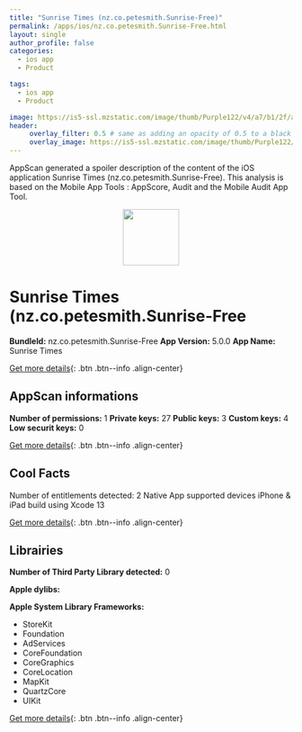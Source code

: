 ```yaml
---
title: "Sunrise Times (nz.co.petesmith.Sunrise-Free)"
permalink: /apps/ios/nz.co.petesmith.Sunrise-Free.html
layout: single
author_profile: false
categories: 
  - ios app 
  - Product 

tags: 
  - ios app 
  - Product 

image: https://is5-ssl.mzstatic.com/image/thumb/Purple122/v4/a7/b1/2f/a7b12f51-c5c5-fea9-0bf6-476647432e43/AppIcon-0-1x_U007emarketing-0-7-85-220.png/512x512bb.jpg
header: 
     overlay_filter: 0.5 # same as adding an opacity of 0.5 to a black background
     overlay_image: https://is5-ssl.mzstatic.com/image/thumb/Purple122/v4/a7/b1/2f/a7b12f51-c5c5-fea9-0bf6-476647432e43/AppIcon-0-1x_U007emarketing-0-7-85-220.png/512x512bb.jpg
---
```

AppScan generated a spoiler description of the content of the iOS application Sunrise Times (nz.co.petesmith.Sunrise-Free). This analysis is based on the Mobile App Tools : AppScore, Audit and the Mobile Audit App Tool.

  
  
<div style="text-align: center;"><img src="https://is5-ssl.mzstatic.com/image/thumb/Purple122/v4/a7/b1/2f/a7b12f51-c5c5-fea9-0bf6-476647432e43/AppIcon-0-1x_U007emarketing-0-7-85-220.png/512x512bb.jpg" width="100" height="100"></div>  
  
# Sunrise Times (nz.co.petesmith.Sunrise-Free

**BundleId:** nz.co.petesmith.Sunrise-Free
**App Version:** 5.0.0
**App Name:** Sunrise Times


[Get more details](/pricing.html){: .btn .btn--info .align-center}  
  
## AppScan informations 

**Number of permissions:** 1
**Private keys:** 27
**Public keys:** 3
**Custom keys:** 4
**Low securit keys:** 0
  
[Get more details](/pricing.html){: .btn .btn--info .align-center}

## Cool Facts

Number of entitlements detected: 2
Native App
supported devices iPhone & iPad
build using Xcode 13
  
[Get more details](/pricing.html){: .btn .btn--info .align-center}

## Librairies 
**Number of Third Party Library detected:** 0

**Apple dylibs:**


**Apple System Library Frameworks:**
- StoreKit
- Foundation
- AdServices
- CoreFoundation
- CoreGraphics
- CoreLocation
- MapKit
- QuartzCore
- UIKit


  
[Get more details](/pricing.html){: .btn .btn--info .align-center}

